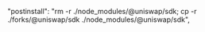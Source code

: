 "postinstall": "rm -r ./node_modules/@uniswap/sdk; cp -r ./forks/@uniswap/sdk ./node_modules/@uniswap/sdk",
